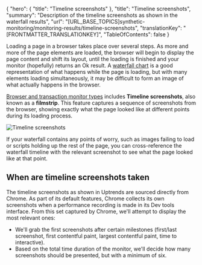 {
  "hero": {
    "title": "Timeline screenshots"
  },
  "title": "Timeline screenshots",
  "summary": "Description of the timeline screenshots as shown in the waterfall results",
  "url": "[URL_BASE_TOPICS]synthetic-monitoring/monitoring-results/timeline-screenshots",
  "translationKey": "[FRONTMATTER_TRANSLATIONKEY]",
  "TableOfContents": false
}

Loading a page in a browser takes place over several steps. As more and more of the page elements are loaded, the browser will begin to display the page content and shift its layout, until the loading is finished and your monitor (hopefully) returns an Ok result. A [waterfall chart]([LINK_URL_1]) is a good representation of what happens while the page is loading, but with many elements loading simultaneously, it may be difficult to form an image of what actually happens in the browser.

[Browser and transaction monitor types]([LINK_URL_2]) includes **Timeline screenshots**, also known as a **filmstrip**. This feature captures a sequence of screenshots from the browser, showing exactly what the page looked like at different points during its loading process.

![Timeline screenshots]([LINK_URL_3])

If your waterfall contains any points of worry, such as images failing to load or scripts holding up the rest of the page, you can cross-reference the waterfall timeline with the relevant screenshot to see what the page looked like at that point. 

## When are timeline screenshots taken

The timeline screenshots as shown in Uptrends are sourced directly from Chrome. As part of its default features, Chrome collects its own screenshots when a performance recording is made in its Dev tools interface. From this set captured by Chrome, we'll attempt to display the most relevant ones:

- We'll grab the first screenshots after certain milestones (first/last screenshot, first contentful paint, largest contentful paint, time to interactive). 
- Based on the total time duration of the monitor, we'll decide how many screenshots should be presented, but with a minimum of six. 